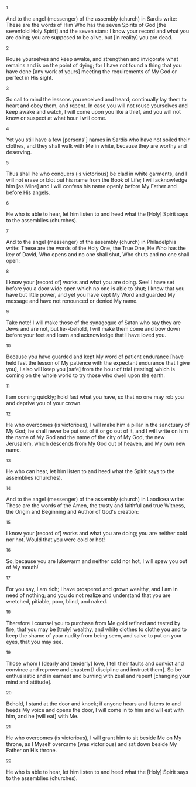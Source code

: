 <sup>1</sup> 

And to the angel (messenger) of the assembly (church) in Sardis write: These are the words of Him Who has the seven Spirits of God [the sevenfold Holy Spirit] and the seven stars: I know your record and what you are doing; you are supposed to be alive, but [in reality] you are dead. 

<sup>2</sup> 

Rouse yourselves and keep awake, and strengthen and invigorate what remains and is on the point of dying; for I have not found a thing that you have done [any work of yours] meeting the requirements of My God or perfect in His sight. 

<sup>3</sup> 

So call to mind the lessons you received and heard; continually lay them to heart and obey them, and repent. In case you will not rouse yourselves and keep awake and watch, I will come upon you like a thief, and you will not know or suspect at what hour I will come. 

<sup>4</sup> 

Yet you still have a few [persons'] names in Sardis who have not soiled their clothes, and they shall walk with Me in white, because they are worthy and deserving. 

<sup>5</sup> 

Thus shall he who conquers (is victorious) be clad in white garments, and I will not erase or blot out his name from the Book of Life; I will acknowledge him [as Mine] and I will confess his name openly before My Father and before His angels. 

<sup>6</sup> 

He who is able to hear, let him listen to and heed what the [Holy] Spirit says to the assemblies (churches). 

<sup>7</sup> 

And to the angel (messenger) of the assembly (church) in Philadelphia write: These are the words of the Holy One, the True One, He Who has the key of David, Who opens and no one shall shut, Who shuts and no one shall open: 

<sup>8</sup> 

I know your [record of] works and what you are doing. See! I have set before you a door wide open which no one is able to shut; I know that you have but little power, and yet you have kept My Word and guarded My message and have not renounced or denied My name. 

<sup>9</sup> 

Take note! I will make those of the synagogue of Satan who say they are Jews and are not, but lie--behold, I will make them come and bow down before your feet and learn and acknowledge that I have loved you. 

<sup>10</sup> 

Because you have guarded and kept My word of patient endurance [have held fast the lesson of My patience with the expectant endurance that I give you], I also will keep you [safe] from the hour of trial (testing) which is coming on the whole world to try those who dwell upon the earth. 

<sup>11</sup> 

I am coming quickly; hold fast what you have, so that no one may rob you and deprive you of your crown. 

<sup>12</sup> 

He who overcomes (is victorious), I will make him a pillar in the sanctuary of My God; he shall never be put out of it or go out of it, and I will write on him the name of My God and the name of the city of My God, the new Jerusalem, which descends from My God out of heaven, and My own new name. 

<sup>13</sup> 

He who can hear, let him listen to and heed what the Spirit says to the assemblies (churches). 

<sup>14</sup> 

And to the angel (messenger) of the assembly (church) in Laodicea write: These are the words of the Amen, the trusty and faithful and true Witness, the Origin and Beginning and Author of God's creation: 

<sup>15</sup> 

I know your [record of] works and what you are doing; you are neither cold nor hot. Would that you were cold or hot! 

<sup>16</sup> 

So, because you are lukewarm and neither cold nor hot, I will spew you out of My mouth! 

<sup>17</sup> 

For you say, I am rich; I have prospered and grown wealthy, and I am in need of nothing; and you do not realize and understand that you are wretched, pitiable, poor, blind, and naked. 

<sup>18</sup> 

Therefore I counsel you to purchase from Me gold refined and tested by fire, that you may be [truly] wealthy, and white clothes to clothe you and to keep the shame of your nudity from being seen, and salve to put on your eyes, that you may see. 

<sup>19</sup> 

Those whom I [dearly and tenderly] love, I tell their faults and convict and convince and reprove and chasten [I discipline and instruct them]. So be enthusiastic and in earnest and burning with zeal and repent [changing your mind and attitude]. 

<sup>20</sup> 

Behold, I stand at the door and knock; if anyone hears and listens to and heeds My voice and opens the door, I will come in to him and will eat with him, and he [will eat] with Me. 

<sup>21</sup> 

He who overcomes (is victorious), I will grant him to sit beside Me on My throne, as I Myself overcame (was victorious) and sat down beside My Father on His throne. 

<sup>22</sup> 

He who is able to hear, let him listen to and heed what the [Holy] Spirit says to the assemblies (churches).